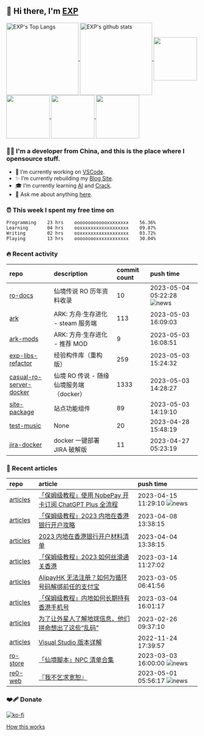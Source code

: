 ## 👋  Hi there, I'm [EXP](https://exp-blog.com)

<!--BGN_SECTION:github-readme-stats-->
<a href="https://exp-blog.com" target="_blank">
  <img height="190" align="center" src="https://github-readme-stats.vercel.app/api/top-langs/?username=lyy289065406&hide=HTML,CSS,TSQL&theme=great-gatsby" alt="EXP's Top Langs" />
</a>
<a href="https://exp-blog.com" target="_blank">
  <img height="190" align="center" src="https://github-readme-stats.vercel.app/api?username=lyy289065406&count_private=true&show_icons=true&theme=nightowl" alt="EXP's github stats" />
</a>



<a href="https://exp-blog.com" target="_blank">
  <img height="114" align="center" src="https://github-readme-stats.vercel.app/api/pin/?username=lyy289065406&repo=exp-blog&theme=nord" />
</a>

<a href="https://github.com/lyy289065406/threat-broadcast" target="_blank">
  <img height="114" align="center" src="https://github-readme-stats.vercel.app/api/pin/?username=lyy289065406&repo=threat-broadcast&theme=nord" />
</a>

<a href="https://github.com/lyy289065406/CTF-Solving-Reports" target="_blank">
  <img height="114" align="center" src="https://github-readme-stats.vercel.app/api/pin/?username=lyy289065406&repo=CTF-Solving-Reports&theme=nord" />
</a>

<a href="https://github.com/lyy289065406/POJ-Solving-Reports" target="_blank">
  <img height="114" align="center" src="https://github-readme-stats.vercel.app/api/pin/?username=lyy289065406&repo=POJ-Solving-Reports&theme=nord" />
</a>

<!--END_SECTION:github-readme-stats-->



### 👨‍💻  I'm a developer from China, and this is the place where I opensource stuff.
<!--BGN_SECTION:introduction-->
- 🐾 I’m currently working on [VSCode](https://code.visualstudio.com/).
- ✨ I’m currently rebuilding my [Blog Site](https://github.com/lyy289065406/hexo-blog).
- 🎓 I’m currently learning [AI](https://github.com/lyy289065406/AI-visual-training-cheater) and [Crack](https://github.com/lyy289065406/crack-notes).
- 💬 Ask me about anything [here](https://github.com/lyy289065406/lyy289065406/issues).
<!--BGN_SECTION:introduction-->



### ⏰  This week I spent my free time on
<!-- BGN_SECTION:weektime -->
```text
Programming    23 hrs    ooooooooooooxxxxxxxx    56.36%
Learning       04 hrs    ooxxxxxxxxxxxxxxxxxx    09.87%
Writing        02 hrs    ooxxxxxxxxxxxxxxxxxx    03.72%
Playing        13 hrs    ooooooooxxxxxxxxxxxx    30.04%
```
<!-- END_SECTION:weektime -->



### 🔥  Recent activity
<!-- BGN_SECTION:activity -->
| repo | description | commit count | push time |
|:------|:------|:------|:------|
| [ro-docs](https://github.com/Casual-Ragnarok/ro-docs) | 仙境传说 RO 历年资料收录 | 10 | 2023-05-04 05:22:28 ![news](https://github.com/lyy289065406/lyy289065406/blob/master/imgs/new.gif) |
| [ark](https://github.com/Steam-ARK/ark) | ARK: 方舟‧生存进化 - steam 服务端 | 113 | 2023-05-03 16:09:03  |
| [ark-mods](https://github.com/Steam-ARK/ark-mods) | ARK: 方舟‧生存进化 - 推荐 MOD | 9 | 2023-05-03 16:08:51  |
| [exp-libs-refactor](https://github.com/EXP-Codes/exp-libs-refactor) | 经验构件库（重构版） | 259 | 2023-05-03 15:24:32  |
| [casual-ro-server-docker](https://github.com/Casual-Ragnarok/casual-ro-server-docker) | 仙境 RO 传说 - 随缘仙境服务端（docker） | 1333 | 2023-05-03 14:28:27  |
| [site-package](https://github.com/EXP-Tools/site-package) | 站点功能组件 | 89 | 2023-05-03 14:19:10  |
| [test-music](https://github.com/EXP-Res/test-music) | None | 20 | 2023-04-28 15:48:19  |
| [jira-docker](https://github.com/EXP-Tools/jira-docker) | docker 一键部署 JIRA 破解版 | 11 | 2023-04-27 05:23:19  |
<!-- END_SECTION:activity -->



### 📝  Recent articles
<!-- BGN_SECTION:article -->
| repo | article | push time |
|:------|:------|:------|
| [articles](https://github.com/lyy289065406/articles) | [「保姆级教程」使用 NobePay 开卡订阅 ChatGPT Plus 全流程](https://exp-blog.com/tools/bao-mu-ji-jiao-cheng-shi-yong-nobepay-kai-qia-ding-yue-chatgpt-quan-liu-cheng/) | 2023-04-15 11:29:10 ![news](https://github.com/lyy289065406/lyy289065406/blob/master/imgs/new.gif) |
| [articles](https://github.com/lyy289065406/articles) | [「保姆级教程」2023 内地在香港银行开户攻略](https://exp-blog.com/travel/bao-mu-ji-jiao-cheng-2023-nei-di-zai-xiang-gang-yin-xing-kai-hu-gong-lue/) | 2023-04-08 13:38:15  |
| [articles](https://github.com/lyy289065406/articles) | [2023 内地在香港银行开户材料清单](https://exp-blog.com/travel/2023-nei-di-zai-xiang-gang-yin-xing-kai-hu-cai-liao-qing-dan/) | 2023-04-04 13:38:15  |
| [articles](https://github.com/lyy289065406/articles) | [「保姆级教程」2023 如何丝滑通关香港](https://exp-blog.com/travel/bao-mu-ji-jiao-cheng-2023-ru-he-si-hua-tong-guan-xiang-gang/) | 2023-03-14 11:27:02  |
| [articles](https://github.com/lyy289065406/articles) | [AlipayHK 无法注册？如何为循环号码解绑前任的支付宝](https://exp-blog.com/travel/ru-he-wei-xun-huan-hao-ma-jie-bang-qian-ren-de-alipayhk/) | 2023-03-05 06:41:56  |
| [articles](https://github.com/lyy289065406/articles) | [「保姆级教程」内地如何长期持有香港手机号](https://exp-blog.com/travel/bao-mu-ji-jiao-cheng-nei-di-ru-he-yong-jiu-chi-you-xiang-gang-shou-ji-hao/) | 2023-03-04 16:01:17  |
| [articles](https://github.com/lyy289065406/articles) | [为了让外星人了解地球信息，他们拼命想出了这些“乱码”](https://exp-blog.com/extra/yu-di-wai-wen-ming-gou-tong/) | 2023-02-26 09:37:10  |
| [articles](https://github.com/lyy289065406/articles) | [Visual Studio 版本详解](https://exp-blog.com/tools/visualstudio-ban-ben-xiang-jie/) | 2022-11-24 17:39:57  |
| [ro-store](https://github.com/Casual-Ragnarok/ro-store) | [「仙境脚本」NPC 清单合集](https://store.ragnarok.buzz/game/ro/npcs/readme/) | 2023-03-03 16:00:00 ![news](https://github.com/lyy289065406/lyy289065406/blob/master/imgs/new.gif) |
| [re0-web](https://github.com/re-zero-khis/re0-web) | [&#x300E;&#x6211;&#x4E0D;&#x4E5E;&#x6C42;&#x5BBD;&#x6055;&#x300F;](https://rezero.buzz/gitbook/book/markdown/ch/chapter080/06.html) | 2023-05-01 05:56:17 ![news](https://github.com/lyy289065406/lyy289065406/blob/master/imgs/new.gif) |
<!-- END_SECTION:article -->


### ❤️‍🩹 Donate

[![ko-fi](https://ko-fi.com/img/githubbutton_sm.svg)](https://ko-fi.com/D1D3I0KL5)



<a align="right" href="https://github.com/lyy289065406/lyy289065406/blob/master/How_this_works.md">How this works</a>

<!-- -------------------------------------- -->
<!-- more emoji : http://emojihomepage.com/ -->
<!-- -------------------------------------- -->
